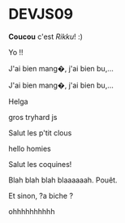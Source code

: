 # DEVJS09

**Coucou** c'est _Rikku_! :)

Yo !!

J'ai bien mang�, j'ai bien bu,...


J'ai bien mang�, j'ai bien bu,...


Helga

gros tryhard js 


Salut les p'tit clous

hello homies

Salut les coquines!







Blah blah blah blaaaaaah. Pouêt.


Et sinon, ?a biche ?




 ohhhhhhhhhh